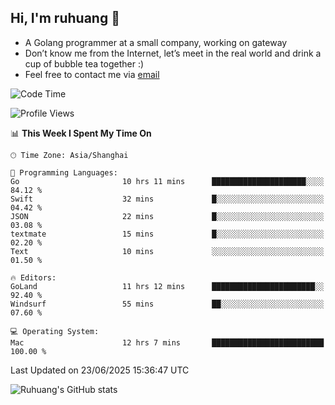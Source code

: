## Hi, I'm ruhuang 👋

- A Golang programmer at a small company, working on gateway
- Don’t know me from the Internet, let’s meet in the real world and drink a cup of bubble tea together :)
- Feel free to contact me via [email](mailto:ruhuang2001@gmail.com)
<!--START_SECTION:waka-->
![Code Time](http://img.shields.io/badge/Code%20Time-591%20hrs%2049%20mins-blue)

![Profile Views](http://img.shields.io/badge/Profile%20Views-0-blue)

📊 **This Week I Spent My Time On** 

```text
🕑︎ Time Zone: Asia/Shanghai

💬 Programming Languages: 
Go                       10 hrs 11 mins      █████████████████████░░░░   84.12 % 
Swift                    32 mins             █░░░░░░░░░░░░░░░░░░░░░░░░   04.42 % 
JSON                     22 mins             █░░░░░░░░░░░░░░░░░░░░░░░░   03.08 % 
textmate                 15 mins             █░░░░░░░░░░░░░░░░░░░░░░░░   02.20 % 
Text                     10 mins             ░░░░░░░░░░░░░░░░░░░░░░░░░   01.50 % 

🔥 Editors: 
GoLand                   11 hrs 12 mins      ███████████████████████░░   92.40 % 
Windsurf                 55 mins             ██░░░░░░░░░░░░░░░░░░░░░░░   07.60 % 

💻 Operating System: 
Mac                      12 hrs 7 mins       █████████████████████████   100.00 % 
```


 Last Updated on 23/06/2025 15:36:47 UTC
<!--END_SECTION:waka-->

![Ruhuang's GitHub stats](https://github-readme-stats.vercel.app/api?username=ruhuang2001&count_private=true&hide_title=true&show_icons=true&theme=vue)

